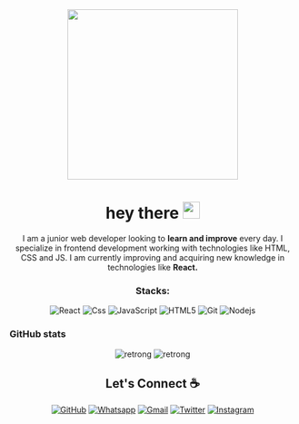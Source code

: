 <div id="header" align="center">
  <img width="300" src="https://media.giphy.com/media/IoP0PvbbSWGAM/giphy.gif"/>
  <h1>
  hey there 
  <img src="https://media.giphy.com/media/hvRJCLFzcasrR4ia7z/giphy.gif" width="30px"/>
  </h1>
  <p>I am a junior web developer looking to <strong>learn and improve</strong> every day. I specialize in frontend development working
with technologies like HTML, CSS and JS. I am currently improving and acquiring new knowledge in technologies like <strong>React.</strong></p>
</div>

<h3 align="center">Stacks:</h3>
<p align="center">
  <img alt="React" src="https://img.shields.io/badge/-React-ffb400?style=flat-square&logo=react&logoColor=white" />
  <img alt="Css" src="https://img.shields.io/badge/css3-%23FCC624.svg?style=for-the-badge&logo=css3&logoColor=white" />
  <img alt="JavaScript" src="https://img.shields.io/badge/-JavaScript-ffb400?style=flat-square&logo=javascript&logoColor=white" />
  <img alt="HTML5" src="https://img.shields.io/badge/html5-%23FCC624.svg?style=for-the-badge&logo=html5&logoColor=white" />
  <img alt="Git" src="https://img.shields.io/badge/-Git-ffb400?style=flat-square&logo=git&logoColor=white" />
  <img alt="Nodejs" src="https://img.shields.io/badge/-Nodejs-ffb400?style=flat-square&logo=Node.js&logoColor=white" />
</p>

### GitHub stats

<div align="center" height='130px'> <img src="https://github-readme-stats.vercel.app/api?username=retrong&show_icons=true&hide_title=true&include_all_commits=true&line_height=21&bg_color=0,ffb400,ffb400,F6C03D,F4DDA6&count_private=true&theme=graywhite" alt="retrong"/> <img src="https://github-readme-stats.vercel.app/api/top-langs/?username=retrong&layout=compact&show_icons=true&bg_color=0,EFE4CA,F4DDA6,F6C03D&theme=graywhite&hide_title=true" alt="retrong"/> </div> 


<!--***FOOTER SECTION***-->
<h2 align="center">Let's Connect ☕</h2>
<p align="center">
  <a href="https://github.com/retrong"><img src="https://img.icons8.com/plasticine/52/000000/github.png" alt="GitHub"/></a>
  <a href="https://wa.me/2349050870228"><img src="https://img.icons8.com/clouds/52/000000/whatsapp.png" alt="Whatsapp"/></a>
  <a href="mailto:eguobabarth@gmail.com"><img src="https://img.icons8.com/bubbles/52/000000/gmail.png" alt="Gmail"/></a>
  <a href="https://twitter.com/FvtvreAce"><img src="https://img.icons8.com/clouds/52/000000/twitter-circled.png" alt="Twitter"/></a>
  <a href="mailto:eguobabarth@gmail.com"><img src="https://img.icons8.com/plasticine/52/000000/instagram-new--v1.png" alt="Instagram"/></a>
</p>
